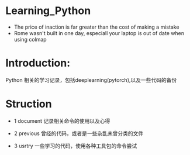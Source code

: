 # Learning_Python
* The price of inaction is far greater than the cost of making a mistake
* Rome wasn't built in one day, especiall your laptop is out of date when using colmap

# Introduction:
Python 相关的学习记录，包括deeplearning(pytorch),以及一些代码的备份

# Struction
* 1 document
记录相关命令的使用以及心得

* 2 previous
曾经的代码，或者是一些杂乱未曾分类的文件

* 3 usrtry
一些学习的代码，使用各种工具包的命令尝试
